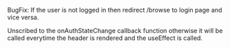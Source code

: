 BugFix: If the user is not logged in then redirect /browse to login page and vice versa.

Unscribed to the onAuthStateChange callback function otherwise it will be called everytime the header is rendered and the useEffect is called.
